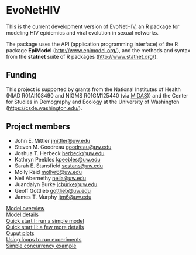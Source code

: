 # EvoNetHIV  

This is the current development version of EvoNetHIV, an R package for modeling HIV epidemics and viral evolution in sexual networks. 

The package uses the API (application programming interface) of the R package **EpiModel** (http://www.epimodel.org/), and the methods and syntax from the **statnet** suite of R packages (http://www.statnet.org/).

## Funding  

This project is supported by grants from the National Institutes of Health (NIAD R01AI108490 and NIGMS R01GM125440 (via [MIDAS](https://www.nigms.nih.gov/Research/specificareas/MIDAS/Pages/default.aspx))) and the Center for Studies in Demography and Ecology at the University of Washington (https://csde.washington.edu/). 

## Project members  

* John E. Mittler <jmittler@uw.edu>
* Steven M. Goodreau <goodreau@uw.edu>
* Joshua T. Herbeck <herbeck@uw.edu>
* Kathryn Peebles <kpeebles@uw.edu>
* Sarah E. Stansfield <sestans@uw.edu>
* Molly Reid <mollyr6@uw.edu>
* Neil Abernethy <neila@uw.edu>
* Juandalyn Burke <jcburke@uw.edu>
* Geoff Gottlieb <gottlieb@uw.edu>  
* James T. Murphy <jtm6@uw.edu> 

[Model overview](https://github.com/EvoNetHIV/EvoNet/blob/master/documentation/Model_overview.md)  
[Model details](https://evonethiv.github.io/EvoNetHIV/documentation/Model_details.html)    
[Quick start I: run a simple model](https://github.com/EvoNetHIV/EvoNet/blob/master/documentation/Quick%20start.md)    
[Quick start II: a few more details](https://github.com/EvoNetHIV/EvoNetHIV/blob/master/documentation/Model_Basics_Overview.md)    
[Ouput plots](https://github.com/EvoNetHIV/EvoNetHIV/blob/master/documentation/output_plots_overview.md)  
[Using loops to run experiments](https://github.com/EvoNetHIV/EvoNetHIV/blob/master/documentation/loops_example.md)  
[Simple concurrency example](https://github.com/EvoNetHIV/EvoNetHIV/blob/master/documentation/concurrency_example.md)  



